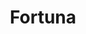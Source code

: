 ---
title: "Fortuna"
url: /ciudad-autonoma-de-buenos-aires/fortuna-avenida-saenz/
shop: Allgemein
---